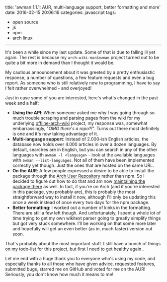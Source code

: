 title: 'awman 1.1.1: AUR, multi-language support, better formatting and more'
date: 2016-02-15 20:06:16
categories: javascript
tags:
- open source
- js
- npm
- arch linux
---

It's been a while since my last update. Some of that is due to falling ill yet again. The rest is because my `arch-wiki-man`/`awman` project turned out to be quite a bit more in demand than I thought it would be.

My cautious announcement about it was greeted by a pretty enthusiastic response, a number of questions, a few feature requests and even a bug report. As someone who is still relatively new to programming, I have to say I felt rather overwhelmed - and overjoyed!

Just in case some of you are interested, here's what's changed in the past week and a half:

<!-- more -->

+ **Using the API**: When someone asked me why I was going through so much trouble scraping and parsing pages from the wiki for my underlying [offline-arch-wiki](https://github.com/greg-js/offline-arch-wiki) project, my response was, somewhat embarrassingly, "_OMG there's a repo?!_". Turns out there most definitely is one and it's now taking advantage of it.
+ **Multi-language support**: Instead of 2.000-ish English articles, the database now holds over 4.000 articles in over a dozen languages. By default, searches are in English, but you can search in any of the other languages with `awman -l <language>` - look at the available languages with `awman --list-languages`. Not all of them have been implemented correctly yet though. Just the ones that are hosted on the same URL.
+ **On the AUR**: A few people expressed a desire to be able to install the package through the [Arch User Repository](https://aur.archlinux.org/) rather than npm. So I decided to figure out how to do that and am now [maintaining the package there](https://aur.archlinux.org/packages/arch-wiki-man/) as well. In fact, if you're on Arch (and if you're interested in this package, you probably are), this is probably the most straightforward way to install it now, although I'll only be updating this once a week instead of once every two days for the npm package.
+ **Better formatting**: I worked out a number of kinks in the formatting. There are still a few left though. And unfortunately, I spent a whole lot of time trying to get my own wikitext parser going to greatly simplify things but got very stuck somewhere. I'll be working on that some more later and hopefully will get an even better (as in, much faster) version out soon.

That's probably about the most important stuff. I still have a bunch of things on my todo-list for this project, but first I need to get healthy again..

Let me end with a huge thank you to everyone who's using my code, and especially thanks to all those who have given advice, requested features, submitted bugs, starred me on GitHub and voted for me on the AUR! Seriously, you don't know how much it means to me!
